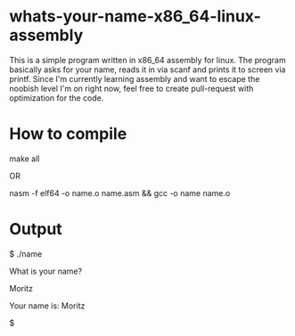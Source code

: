 # whats-your-name-x86_64-linux-assembly
This is a simple program written in x86_64 assembly for linux. 
The program basically asks for your name, reads it in via scanf and prints it to screen via printf.
Since I'm currently learning assembly and want to escape the noobish level I'm on right now, feel free to create pull-request with optimization for the code.

# How to compile
make all

OR

nasm -f elf64 -o name.o name.asm && gcc -o name name.o

# Output
$ ./name

What is your name?

Moritz

Your name is: Moritz

$
